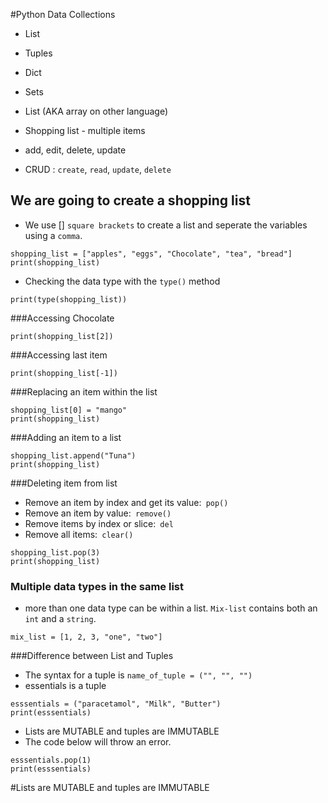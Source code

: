 #Python Data Collections


- List
- Tuples
- Dict
- Sets
  




- List (AKA array on other language)


- Shopping list - multiple items
- add, edit, delete, update
- CRUD : `create`, `read`, `update`, `delete`


## We are going to create a shopping list
- We use [] `square brackets` to create a list and seperate the variables using a `comma`.





```
shopping_list = ["apples", "eggs", "Chocolate", "tea", "bread"]
print(shopping_list)
```
- Checking the data type with the `type()` method
```
print(type(shopping_list))
```

###Accessing Chocolate
```
print(shopping_list[2])
```

###Accessing last item
```
print(shopping_list[-1])
```


###Replacing an item within the list
```
shopping_list[0] = "mango"
print(shopping_list)
```

###Adding an item to a list
```
shopping_list.append("Tuna")
print(shopping_list)
```

###Deleting item from list 
- Remove an item by index and get its value:` pop()`
- Remove an item by value:` remove()`
- Remove items by index or slice:` del`
- Remove all items:` clear()`

```
shopping_list.pop(3)
print(shopping_list)
```

### Multiple data types in the same list

- more than one data type can be within a list. `Mix-list` contains both an `int` and a `string`.
```
mix_list = [1, 2, 3, "one", "two"]
```

###Difference between List and Tuples


- The syntax for a tuple is `name_of_tuple = ("", "", "")`
- essentials is a tuple
```
esssentials = ("paracetamol", "Milk", "Butter")
print(esssentials)
```

- Lists are MUTABLE and tuples are IMMUTABLE
- The code below will throw an error.
```
esssentials.pop(1)
print(esssentials)
```
#Lists are MUTABLE and tuples are IMMUTABLE


